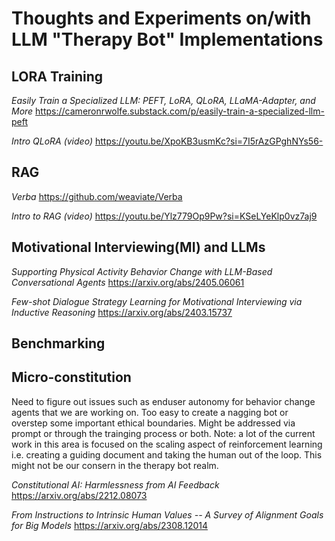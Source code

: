 # Thoughts and Experiments on/with LLM "Therapy Bot" Implementations

## LORA Training

*Easily Train a Specialized LLM: PEFT, LoRA, QLoRA, LLaMA-Adapter, and More*
https://cameronrwolfe.substack.com/p/easily-train-a-specialized-llm-peft

*Intro QLoRA (video)* 
https://youtu.be/XpoKB3usmKc?si=7I5rAzGPghNYs56-

## RAG 

*Verba* 
https://github.com/weaviate/Verba

*Intro to RAG (video)* 
https://youtu.be/Ylz779Op9Pw?si=KSeLYeKlp0vz7aj9

## Motivational Interviewing(MI) and LLMs

*Supporting Physical Activity Behavior Change with LLM-Based Conversational Agents*
https://arxiv.org/abs/2405.06061

*Few-shot Dialogue Strategy Learning for Motivational Interviewing via Inductive Reasoning*
https://arxiv.org/abs/2403.15737

## Benchmarking

## Micro-constitution
Need to figure out issues such as enduser autonomy for behavior change agents that we are working on. Too easy to create a nagging bot or overstep some important ethical boundaries. Might be addressed via prompt or through the trainging process or both. Note: a lot of the current work in this area is focused on the scaling aspect of reinforcement learning i.e. creating a guiding document and taking the human out of the loop. This might not be our consern in the therapy bot realm.  

*Constitutional AI: Harmlessness from AI Feedback*
https://arxiv.org/abs/2212.08073

*From Instructions to Intrinsic Human Values -- A Survey of Alignment Goals for Big Models*
https://arxiv.org/abs/2308.12014

